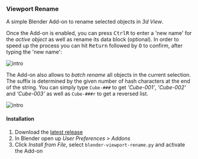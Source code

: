 ### Viewport Rename

A simple Blender Add-on to rename selected objects in *3d View*.

Once the Add-on is enabled, you can press <kbd>Ctrl</kbd><kbd>R</kbd> to enter a 'new name' for the *active object* as well as rename its data block (optional). In order to speed up the process you can hit <kbd>Return</kbd> followed by <kbd>O</kbd> to confirm, after typing the 'new name':

![intro](https://i.stack.imgur.com/dAdHN.gif)

The Add-on also allows to *batch rename* all objects in the current selection. The suffix is determined by the given number of hash characters at the end of the string. You can simply type `Cube-###` to get *'Cube-001'*, *'Cube-002'* and *'Cube-003'* as well as `Cube-###r` to get a reversed list.

![intro](http://i.stack.imgur.com/2mDxx.gif)

#### Installation

 1. Download the [latest release](https://github.com/p2or/blender-viewport-rename/releases/)
 2. In Blender open up *User Preferences > Addons*
 3. Click *Install from File*, select `blender-viewport-rename.py` and activate the Add-on
 

